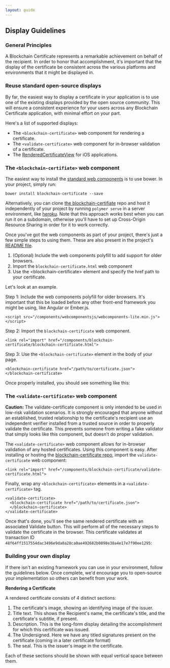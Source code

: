 ```yaml
---
layout: guide
---
```


## Display Guidelines

### General Principles
A Blockchain Certificate represents a remarkable achievement on behalf of the recipient. In order to honor that accomplishment, it's important that the display of the certificate be consistent across the various platforms and environments that it might be displayed in.

### Reuse standard open-source displays
By far, the easiest way to display a certificate in your application is to use one of the existing displays provided by the open source community. This will ensure a consistent experience for your users across any Blockchain Certificate application, with minimal effort on your part.

Here's a list of supported displays:

* The `<blockchain-certificate>` web component for rendering a certificate.
* The `<validate-certificate>` web component for in-browser validation of a certificate.
* The [RenderedCertificateView](https://github.com/blockchain-certificates/cert-wallet/tree/master/RenderedCertificateView) for iOS applications.

### The `<blockchain-certifiate>` web component

The easiest way to install the [standard web components](https://github.com/blockchain-certificates/cert-web-component) is to use bower. In your project, simply run:

```
bower install blockchain-certificate --save
```

Alternatively, you can clone [the blockchain-certifiate](https://github.com/blockchain-certificates/cert-web-component) repo and host it independently of your project by running `polymer serve` in a server environment, like [heroku](https://heroku.com). Note that this approach works best when you can run it on a subdomain, otherwise you'll have to set up Cross-Origin Resource Sharing in order for it to work correctly.

Once you've got the web components as part of your project, there's just a few simple steps to using them. These are also present in the project's [README file](https://github.com/blockchain-certificates/cert-web-component#using-blockchain-certificate).

1. (Optional) Include the web components polyfill to add support for older browsers.
2. Import the `blockchain-certificate.html` web component
3. Use the &lt;blockchain-certificate&gt; element and specify the href path to your certificate.

Let's look at an example.

Step 1: Include the web components polyfill for older browsers. It's important that this be loaded before any other front-end framework you might be using, like Angular or Ember.js.

```
<script src="/components/webcomponentsjs/webcomponents-lite.min.js"></script>
```

Step 2: Import the `blockchain-certificate` web component.

```
<link rel="import" href="/components/blockchain-certificate/blockchain-certificate.html">
```

Step 3: Use the `<blockchain-certificate>` element in the body of your page.

```
<blockchain-certificate href="/path/to/certificate.json">
</blockchain-certificate>
```

Once properly installed, you should see something like this:

<blockchain-certificate href="/assets/js/mit_certificate.json"></blockchain-certificate>

### The `<validate-certificate>` web component
**Caution:** The validate-certificate component is only intended to be used in low-risk validation scenarios. It is strongly encouraged that anyone without an established, trusted relationship to the certificate's recipient use an independent verifier installed from a trusted source in order to properly validate the certificate. This prevents someone from writing a fake validator that simply looks like this component, but doesn't do proper validation.

The `<validate-certificate>` web component allows for in-browser validation of any hosted certificates. Using this component is easy. After installing or hosting the [blockchain-certificate repo](https://github.com/blockchain-certificates/cert-web-component), import the `validate-certificate` web component:

```
<link rel="import" href="/components/blockchain-certificate/validate-certificate.html">
```

Finally, wrap any `<blockchain-certificate>` elements in a `<validate-certificate>` tag.

```
<validate-certificate>
  <blockchain-certificate href="/path/to/certificate.json">
  </blockchain-certificate>
</validate-certificate>
```

Once that's done, you'll see the same rendered certificate with an associated Validate button. This will perform all of the necessary steps to validate the certificate in the browser. This certificate validates at transaction ID `48f64ff1517554dac3496e9da0a28ca0ae492682b0898e38a4e17e7f90ee1295`:

<validate-certificate>
  <blockchain-certificate href="/assets/js/mit_certificate.json">
  </blockchain-certificate>
</validate-certificate>

### Building your own display
If there isn't an existing framework you can use in your environment, follow the guidelines below. Once complete, we'd encourage you to open-source your implementation so others can benefit from your work.

**Rendering a Certificate**

A rendered certificate consists of 4 distinct sections:

1. The certificate's image, showing an identifying image of the issuer.
2. Title text. This shows the Recipient's name, the certificate's title, and the certificate's subtitle, if present.
3. Description. This is the long-form display detailing the accomplishment for which this certificate was issued.
4. The Undersigned. Here we have any titled signatures present on the certificate (coming in a later certificate format)
5. The seal. This is the issuer's image in the certificate.

Each of these sections should be shown with equal vertical space between them.
